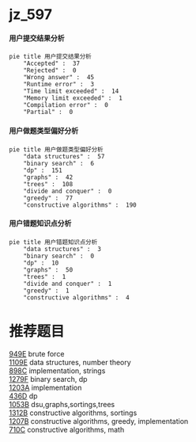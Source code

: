# jz_597

<!-- tabs:start -->



#### **用户提交结果分析**

```mermaid
pie title 用户提交结果分析
    "Accepted" :  37
    "Rejected" :  0
    "Wrong answer" :  45
    "Runtime error" :  3
    "Time limit exceeded" :  14
    "Memory limit exceeded" :  1
    "Compilation error" :  0
    "Partial" :  0
```

#### **用户做题类型偏好分析**

```mermaid
pie title 用户做题类型偏好分析
    "data structures" :  57
    "binary search" :  6
    "dp" :  151
    "graphs" :  42
    "trees" :  108
    "divide and conquer" :  0
    "greedy" :  77
    "constructive algorithms" :  190
```
#### **用户错题知识点分析**

```mermaid
pie title 用户错题知识点分析
    "data structures" :  3
    "binary search" :  0
    "dp" :  10
    "graphs" :  50
    "trees" :  1
    "divide and conquer" :  1
    "greedy" :  1
    "constructive algorithms" :  4
```



<!-- tabs:end -->
# 推荐题目
[949E](https://codeforces.com/contest/949/problem/E)		brute force		  
[1109E](https://codeforces.com/contest/1109/problem/E)		data structures,
                        number theory		  
[898C](https://codeforces.com/contest/898/problem/C)		implementation,
                        strings		  
[1279F](https://codeforces.com/contest/1279/problem/F)		binary search,
                        dp		  
[1203A](https://codeforces.com/contest/1203/problem/A)		implementation		  
[436D](https://codeforces.com/contest/436/problem/D)		dp		  
[1053B](https://codeforces.com/contest/1053/problem/B)		dsu,graphs,sortings,trees		  
[1312B](https://codeforces.com/contest/1312/problem/B)		constructive algorithms,
                        sortings		  
[1207B](https://codeforces.com/contest/1207/problem/B)		constructive algorithms,
                        greedy,
                        implementation		  
[710C](https://codeforces.com/contest/710/problem/C)		constructive algorithms,
                        math		  
